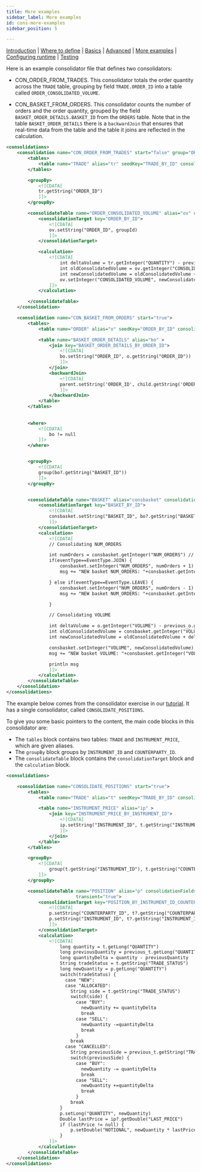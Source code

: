 ```yaml
---
title: More examples
sidebar_label: More examples
id: cons-more-examples
sidebar_position: 5

---
```



[Introduction](/creating-applications/defining-your-application/business-logic/consolidators/consolidators/)  | [Where to define](/creating-applications/defining-your-application/business-logic/consolidators/cons-where-to-define/) | [Basics](/creating-applications/defining-your-application/business-logic/consolidators/cons-technical-details/) |  [Advanced](/creating-applications/defining-your-application/business-logic/consolidators/advanced/cons-advanced-technical-details/) | [More examples](/creating-applications/defining-your-application/business-logic/consolidators/cons-more-examples/) | [Configuring runtime](/creating-applications/defining-your-application/business-logic/consolidators/cons-configuring-runtime/) | [Testing](/creating-applications/defining-your-application/business-logic/consolidators/cons-testing/)

Here is an example consolidator file that defines two consolidators:

* CON_ORDER_FROM_TRADES. This consolidator totals the order quantity across the ```TRADE``` table, grouping by field ```TRADE.ORDER_ID```
                          into a table called ```ORDER_CONSOLIDATED_VOLUME```.
               
* CON_BASKET_FROM_ORDERS.  This consolidator counts the number of orders and the order quantity, grouped by the field ```BASKET_ORDER_DETAILS.BASKET_ID``` from the ```ORDERS``` table. Note that in the table ```BASKET_ORDER_DETAILS``` there is a ```backwardJoin``` that ensures that real-time data from the table and the table it joins are reflected in the calculation.  


```xml
<consolidations>
    <consolidation name="CON_ORDER_FROM_TRADES" start="false" group="ORDER">
        <tables>
            <table name="TRADE" alias="tr" seedKey="TRADE_BY_ID" consolidationFields="QUANTITY"/>
        </tables>

        <groupBy>
            <![CDATA[
            tr.getString("ORDER_ID")
            ]]>
        </groupBy>

        <consolidateTable name="ORDER_CONSOLIDATED_VOLUME" alias="ov" consolidationFields="CONSOLIDATED_VOLUME" transient="false">
            <consolidationTarget key="ORDER_BY_ID">
                <![CDATA[
                ov.setString("ORDER_ID", groupId)
                ]]>
            </consolidationTarget>

            <calculation>
                <![CDATA[
                    int deltaVolume = tr.getInteger("QUANTITY") - previous_tr.getInteger("QUANTITY")
                    int oldConsolidatedVolume = ov.getInteger("CONSOLIDATED_VOLUME")
                    int newConsolidatedVolume = oldConsolidatedVolume + deltaVolume
                    ov.setInteger("CONSOLIDATED_VOLUME", newConsolidatedVolume)
                ]]>
            </calculation>

        </consolidateTable>
    </consolidation>

    <consolidation name="CON_BASKET_FROM_ORDERS" start="true">
        <tables>
            <table name="ORDER" alias="o" seedKey="ORDER_BY_ID" consolidationFields="VOLUME"/>

            <table name="BASKET_ORDER_DETAILS" alias="bo" >
                <join key="BASKET_ORDER_DETAILS_BY_ORDER_ID">
                    <![CDATA[
                    bo.setString("ORDER_ID", o.getString("ORDER_ID"))
                    ]]>
                </join>
                <backwardJoin>
                    <![CDATA[
                    parent.setString('ORDER_ID', child.getString('ORDER_ID'))
                    ]]>
                </backwardJoin>
            </table>
        </tables>
        
            
        <where>
            <![CDATA[
                bo != null
            ]]>
        </where>


        <groupBy>
            <![CDATA[
            group(bo?.getString("BASKET_ID"))
            ]]>
        </groupBy>


        <consolidateTable name="BASKET" alias="consbasket" consolidationFields="NUM_ORDERS VOLUME">
            <consolidationTarget key="BASKET_BY_ID">
                <![CDATA[
                consbasket.setString("BASKET_ID", bo?.getString("BASKET_ID"))
                ]]>
            </consolidationTarget>
            <calculation>
                <![CDATA[
                // Consolidating NUM_ORDERS

                int numOrders = consbasket.getInteger("NUM_ORDERS") // before
                if(eventType==EventType.JOIN) {
                    consbasket.setInteger("NUM_ORDERS", numOrders + 1)
                    msg += "NEW basket NUM_ORDERS: "+consbasket.getInteger("NUM_ORDERS")+"\n"

                } else if(eventType==EventType.LEAVE) {
                    consbasket.setInteger("NUM_ORDERS", numOrders - 1)
                    msg += "NEW basket NUM_ORDERS: "+consbasket.getInteger("NUM_ORDERS")+"\n"

                }

                // Consolidating VOLUME

                int deltaVolume = o.getInteger("VOLUME") - previous_o.getInteger("VOLUME")
                int oldConsolidatedVolume = consbasket.getInteger("VOLUME")
                int newConsolidatedVolume = oldConsolidatedVolume + deltaVolume

                consbasket.setInteger("VOLUME", newConsolidatedVolume)
                msg += "NEW basket VOLUME: "+consbasket.getInteger("VOLUME")+"\n"

                println msg
                ]]>
            </calculation>
        </consolidateTable>
    </consolidation>
</consolidations>
```


The example below comes from the consolidator exercise in our [tutorial](/tutorials/building-an-application/add-calculated-data/). It has a single consolidator, called `CONSOLIDATE_POSITIONS`. 

To give you some basic pointers to the content, the main code blocks in this consolidator are:

- The `tables` block contains two tables: `TRADE` and `INSTRUMENT_PRICE`, which are given aliases.
- The `groupBy` block groups by `INSTRUMENT_ID` and `COUNTERPARTY_ID`.
- The `consolidateTable` block contains the `consolidationTarget` block and the `calculation` block. 

```xml
<consolidations>

    <consolidation name="CONSOLIDATE_POSITIONS" start="true">
        <tables>
            <table name="TRADE" alias="t" seedKey="TRADE_BY_ID" consolidationFields="QUANTITY PRICE"/>

            <table name="INSTRUMENT_PRICE" alias="ip" >
                <join key="INSTRUMENT_PRICE_BY_INSTRUMENT_ID">
                    <![CDATA[
                    ip.setString("INSTRUMENT_ID", t.getString("INSTRUMENT_ID"))
                    ]]>
                </join>
            </table>
        </tables>

        <groupBy>
            <![CDATA[
                group(t.getString("INSTRUMENT_ID"), t.getString("COUNTERPARTY_ID"))
            ]]>
        </groupBy>

        <consolidateTable name="POSITION" alias="p" consolidationFields="QUANTITY NOTIONAL"
                          transient="true">
            <consolidationTarget key="POSITION_BY_INSTRUMENT_ID_COUNTERPARTY_ID">
                <![CDATA[
                p.setString("COUNTERPARTY_ID", t?.getString("COUNTERPARTY_ID"))
                p.setString("INSTRUMENT_ID", t?.getString("INSTRUMENT_ID"))
                ]]>
            </consolidationTarget>
            <calculation>
                <![CDATA[
                    long quantity = t.getLong("QUANTITY")
                    long previousQuantity = previous_t.getLong("QUANTITY")
                    long quantityDelta = quantity - previousQuantity
                    String tradeStatus = t.getString("TRADE_STATUS")
                    long newQuantity = p.getLong("QUANTITY")
                    switch(tradeStatus) {
                      case "NEW":
                      case "ALLOCATED":
                        String side = t.getString("TRADE_STATUS")
                        switch(side) {
                          case "BUY":
                            newQuantity += quantityDelta
                            break
                          case "SELL":
                            newQuantity -=quantityDelta
                            break
                          }
                        break
                      case "CANCELLED":
                        String previousSide = previous_t.getString("TRADE_STATUS")
                        switch(previousSide) {
                          case "BUY":
                            newQuantity -= quantityDelta
                            break
                          case "SELL":
                            newQuantity +=quantityDelta
                            break
                          }
                        break
                    }
                    p.setLong("QUANTITY", newQuantity)
                    Double lastPrice = ip?.getDouble("LAST_PRICE")
                    if (lastPrice != null) {
                        p.setDouble("NOTIONAL", newQuantity * lastPrice )
                    }
                ]]>
            </calculation>
        </consolidateTable>
    </consolidation>
</consolidations>
```